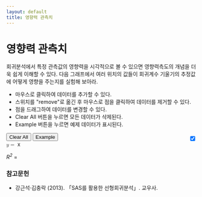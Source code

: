 ```yaml
---
layout: default
title: 영향력 관측치
---
```


# 영향력 관측치

회귀분석에서 특정 관측값의 영향력을 시각적으로 볼 수 있으면 영향력측도의
개념을 더욱 쉽게 이해할 수 있다. 다음 그래프에서 여러 위치의 값들이 회귀계수
기울기의 추정값에 어떻게 영향을 주는지를 실험해 보아라.

- 마우스로 클릭하여 데이터를 추가할 수 있다.
- 스위치를 "remove"로 옮긴 후 마우스로 점을 클릭하여 데이터를 제거할 수 있다.
- 점을 드래그하여 데이터를 변경할 수 있다.
- Clear All 버튼을 누르면 모든 데이터가 삭제된다.
- Example 버튼을 누르면 예제 데이터가 표시된다.


<link rel="stylesheet" href="http://olance.github.io/jQuery-switchButton/jquery.switchButton.css">
<script src="http://olance.github.io/jQuery-switchButton/jquery.switchButton.js"></script>

<div style="width:100%">
<button type="button" onclick="clearAll()">Clear All</button>
<button type="button" onclick="exampleDataset()">Example</button>

<div style="display: inline-block; position: relative; top:5px; float: right;">
	<input type="checkbox" name="add" value="1" checked>
</div>


<script type="text/javascript">
$("input[name=add]").switchButton({
	on_label: 'add',
		off_label: 'remove'
});
</script>

<div id="plot"></div>

<math xmlns="http://www.w3.org/1998/Math/MathML">
	<mi>y</mi>
	<mo>=</mo>
	<span id="intercept"></span>
	<span id="slope"></span>
	<mi>x</mi>
</math>


<i>R<sup>2</sup></i> = <span id="rsquared"></span>



<div>

<script src="regression.js" type="text/javascript"></script>



### 참고문헌

- 강근석·김충락 (2013). 「SAS를 활용한 선형회귀분석」. 교우사.

